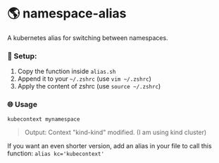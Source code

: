 # 🌎 namespace-alias
A kubernetes alias for switching between namespaces.

### 🚀 Setup:
1. Copy the function inside `alias.sh`
2. Append it to your `~/.zshrc` (use `vim ~/.zshrc`)
3. Apply the content of zshrc (use `source ~/.zshrc`)

### 🌐 Usage
```bash
kubecontext mynamespace
```

> Output: Context "kind-kind" modified. (I am using kind cluster)

If you want an even shorter version, add an alias in your file to call this function: `alias kc='kubecontext'`
